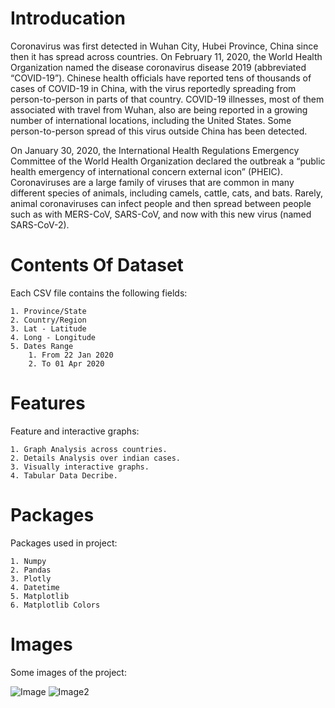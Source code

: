 # Introducation

Coronavirus was first detected in Wuhan City, Hubei Province, China since then it has spread across countries. On February 11, 2020, the World Health Organization named the disease coronavirus disease 2019 (abbreviated “COVID-19”).
Chinese health officials have reported tens of thousands of cases of COVID-19 in China, with the virus reportedly spreading from person-to-person in parts of that country. COVID-19 illnesses, most of them associated with travel from Wuhan, also are being reported in a growing number of international locations, including the United States. Some person-to-person spread of this virus outside China has been detected.

On January 30, 2020, the International Health Regulations Emergency Committee of the World Health Organization declared the outbreak a “public health emergency of international concern external icon” (PHEIC). Coronaviruses are a large family of viruses that are common in many different species of animals, including camels, cattle, cats, and bats. Rarely, animal coronaviruses can infect people and then spread between people such as with MERS-CoV, SARS-CoV, and now with this new virus (named SARS-CoV-2).



# Contents Of Dataset 

Each CSV file contains the following fields:

    1. Province/State
    2. Country/Region
    3. Lat - Latitude
    4. Long - Longitude
    5. Dates Range 
        1. From 22 Jan 2020 
        2. To 01 Apr 2020

# Features
  
Feature and interactive graphs: 

    1. Graph Analysis across countries.
    2. Details Analysis over indian cases.
    3. Visually interactive graphs.
    4. Tabular Data Decribe.
    
# Packages

Packages used in project:

    1. Numpy
    2. Pandas
    3. Plotly
    4. Datetime
    5. Matplotlib
    6. Matplotlib Colors
    
# Images

Some images of the project:

   ![Image](https://i.imgur.com/v0RMryM.png)
   ![Image2](https://i.imgur.com/SRgy9AA.png)






